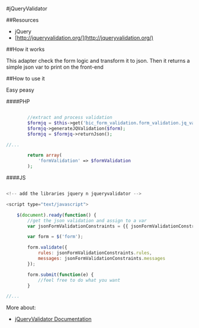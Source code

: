 #jQueryValidator

##Resources

 - jQuery
 - [http://jqueryvalidation.org/](http://jqueryvalidation.org/)


##How it works

This adapter check the form logic and transform it to json. Then it returns a simple json var to print on the front-end


##How to use it

Easy peasy


####PHP

```php

        //extract and process validation
        $formjq = $this->get('bic_form_validation.form_validation.jq_validation');
        $formjq->generateJQValidation($form);
        $formjq = $formjq->returnJson();

//...

        return array(
            'formValidation' => $formValidation
        );

```

####JS

```js

<!-- add the libraries jquery n jqueryvalidator -->

<script type="text/javascript">

    $(document).ready(function() {
        //get the json validation and assign to a var
        var jsonFormValidationConstraints = {{ jsonFormValidationConstraints|raw }};

        var form = $('form');

        form.validate({
            rules: jsonFormValidationConstraints.rules,
            messages: jsonFormValidationConstraints.messages
        });

        form.submit(function(e) {
            //feel free to do what you want
        }

//...

```


More about:
 - [jQueryValidator Documentation](http://jqueryvalidation.org/documentation/)